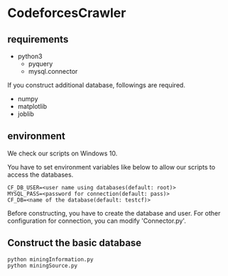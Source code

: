 # CodeforcesCrawler

## requirements

- python3
  - pyquery
  - mysql.connector

If you construct additional database, followings are required.

- numpy
- matplotlib
- joblib

## environment

We check our scripts on Windows 10.

You have to set environment variables like below to allow our scripts to access the databases.
```
CF_DB_USER=<user name using databases(default: root)>
MYSQL_PASS=<password for connection(default: pass)>
CF_DB=<name of the database(default: testcf)>
```

Before constructing, you have to create the database and user.
For other configuration for connection, you can modify 'Connector.py'.


## Construct the basic database

```
python miningInformation.py
python miningSource.py
```

